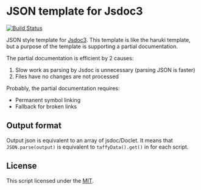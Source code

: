 JSON template for Jsdoc3
========================
[![Build Status](https://travis-ci.org/OrgaChem/json-jsdoc.png)](https://travis-ci.org/OrgaChem/json-jsdoc)

JSON style template for [Jsdoc3](https://github.com/jsdoc3/jsdoc).
This template is like the haruki template, but a purpose of the template is supporting a partial documentation.

The partial documentation is efficient by 2 causes:

1. Slow work as parsing by Jsdoc is unnecessary (parsing JSON is faster)
2. Files have no changes are not processed

Probably, the partial documentation requires:

* Permanent symbol linking
* Fallback for broken links

Output format
-------------

Output json is equivalent to an array of jsdoc/Doclet.
It means that ```JSON.parse(output)``` is equivalent to ```taffyData().get()``` in for each script.

License
-------
This script licensed under the [MIT](http://orgachem.mit-license.org). 
